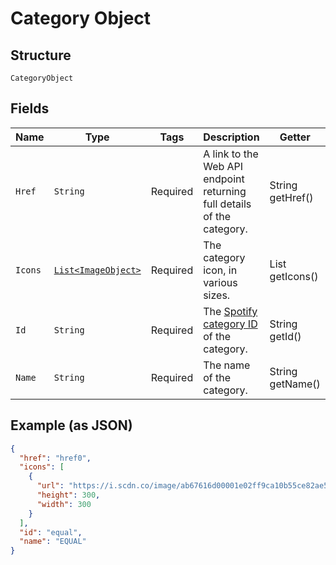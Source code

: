 
# Category Object

## Structure

`CategoryObject`

## Fields

| Name | Type | Tags | Description | Getter | Setter |
|  --- | --- | --- | --- | --- | --- |
| `Href` | `String` | Required | A link to the Web API endpoint returning full details of the category. | String getHref() | setHref(String href) |
| `Icons` | [`List<ImageObject>`](../../doc/models/image-object.md) | Required | The category icon, in various sizes. | List<ImageObject> getIcons() | setIcons(List<ImageObject> icons) |
| `Id` | `String` | Required | The [Spotify category ID](/documentation/web-api/concepts/spotify-uris-ids) of the category. | String getId() | setId(String id) |
| `Name` | `String` | Required | The name of the category. | String getName() | setName(String name) |

## Example (as JSON)

```json
{
  "href": "href0",
  "icons": [
    {
      "url": "https://i.scdn.co/image/ab67616d00001e02ff9ca10b55ce82ae553c8228\n",
      "height": 300,
      "width": 300
    }
  ],
  "id": "equal",
  "name": "EQUAL"
}
```

